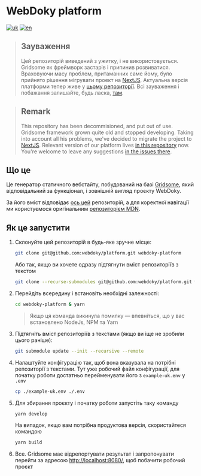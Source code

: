 # WebDoky platform

[![uk](https://img.shields.io/badge/lang-uk-green.svg)](https://github.com/webdoky/platform/blob/master/README.md)
[![en](https://img.shields.io/badge/lang-en-green.svg)](https://github.com/webdoky/platform/blob/master/README.en.md)

> ## Зауваження
> 
> Цей репозиторій виведений з ужитку, і не використовується. Gridsome як фреймворк застарів і припинив розвиватися. Враховуючи масу проблем, притаманних саме йому, було прийнято рішення мігрувати проект на [NextJS](https://nextjs.org/). Актуальна версія платформи тепер живе у [цьому репозиторії](https://github.com/webdoky/platform-next). Всі зауваження і побажання залишайте, будь ласка, [там](https://github.com/webdoky/platform-next/issues/).

> ## Remark
> 
> This repository has been decommisioned, and put out of use. Gridsome framework grown quite old and stopped developing. Taking into account all his problems, we've decided to migrate the project to [NextJS](https://nextjs.org/). Relevant version of our platform lives [in this repository](https://github.com/webdoky/platform-next) now. You're welcome to leave any suggestions [in the issues there](https://github.com/webdoky/platform-next/issues/).

## Що це

Це генератор статичного вебстайту, побудований на базі [Gridsome](https://gridsome.org/), який відповідальний за функціонал, і зовнішній вигляд проєкту WebDoky.

За його вміст відповідає [ось цей](https://github.com/webdoky/content) репозиторій, а для коректної навігації ми користуємося оригінальним [репозиторієм MDN](https://github.com/mdn/content).

## Як це запустити

1. Склонуйте цей репозиторій в будь-яке зручне місце:
    ```sh
    git clone git@github.com:webdoky/platform.git webdoky-platform
    ```
    Або так, якщо ви хочете одразу підтягнути вміст репозиторіїв з текстом
    ```sh
    git clone --recurse-submodules git@github.com:webdoky/platform.git webdoky-platform
    ```
2. Перейдіть всередину і встановіть необхідні залежності:
    ```sh
    cd webdoky-platform & yarn
    ```
    > Якщо ця команда викинула помилку &mdash; впевніться, що у вас встановлено NodeJs, NPM та Yarn
3. Підтягніть вміст репозиторіїв з текстами (якщо ви іще не зробили цього раніше):
    ```sh
    git submodule update --init --recursive --remote
    ```
4. Налаштуйте конфігурацію так, щоб вона вказувала на потрібні репозиторії з текстами. Тут уже робочий файл конфігурації, для початку роботи достатньо перейменувати його з `example-uk.env` у `.env`
    ```sh
    cp ./example-uk.env ./.env
    ```
5. Для збирання проєкту і початку роботи запустіть таку команду
    ```sh
    yarn develop
    ```
    На випадок, якщо вам потрібна продуктова версія, скористайтеся командою
    ```sh
    yarn build
    ```
6. Все. Gridsome має відрепортувати результат і запропонувати перейти за адресою [http://localhost:8080/](http://localhost:8080/), щоб побачити робочий проєкт

